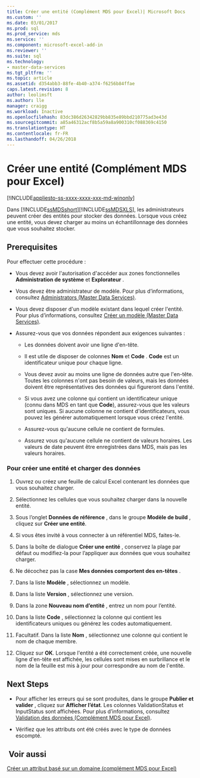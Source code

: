 ```yaml
---
title: Créer une entité (Complément MDS pour Excel)| Microsoft Docs
ms.custom: ''
ms.date: 03/01/2017
ms.prod: sql
ms.prod_service: mds
ms.service: ''
ms.component: microsoft-excel-add-in
ms.reviewer: ''
ms.suite: sql
ms.technology:
- master-data-services
ms.tgt_pltfrm: ''
ms.topic: article
ms.assetid: d354abb3-88fe-4b40-a374-f6256b84ffae
caps.latest.revision: 8
author: leolimsft
ms.author: lle
manager: craigg
ms.workload: Inactive
ms.openlocfilehash: 83dc386d26342829bb835e89bbd210775ad3e43d
ms.sourcegitcommit: a85a46312acf8b5a59a8a900310cf088369c4150
ms.translationtype: HT
ms.contentlocale: fr-FR
ms.lasthandoff: 04/26/2018
---
```

# <a name="create-an-entity-mds-add-in-for-excel"></a>Créer une entité (Complément MDS pour Excel)

[!INCLUDE[appliesto-ss-xxxx-xxxx-xxx-md-winonly](../../includes/appliesto-ss-xxxx-xxxx-xxx-md-winonly.md)]

  Dans [!INCLUDE[ssMDSshort](../../includes/ssmdsshort-md.md)][!INCLUDE[ssMDSXLS](../../includes/ssmdsxls-md.md)], les administrateurs peuvent créer des entités pour stocker des données. Lorsque vous créez une entité, vous devez charger au moins un échantillonnage des données que vous souhaitez stocker.  
  
## <a name="prerequisites"></a>Prerequisites  
 Pour effectuer cette procédure :  
  
-   Vous devez avoir l'autorisation d'accéder aux zones fonctionnelles **Administration de système** et **Explorateur** .  
  
-   Vous devez être administrateur de modèle. Pour plus d’informations, consultez [Administrators &#40;Master Data Services&#41;](../../master-data-services/administrators-master-data-services.md).  
  
-   Vous devez disposer d'un modèle existant dans lequel créer l'entité. Pour plus d’informations, consultez [Créer un modèle &#40;Master Data Services&#41;](../../master-data-services/create-a-model-master-data-services.md).  
  
-   Assurez-vous que vos données répondent aux exigences suivantes :  
  
    -   Les données doivent avoir une ligne d'en-tête.  
  
    -   Il est utile de disposer de colonnes **Nom** et **Code** . **Code** est un identificateur unique pour chaque ligne.  
  
    -   Vous devez avoir au moins une ligne de données autre que l'en-tête. Toutes les colonnes n'ont pas besoin de valeurs, mais les données doivent être représentatives des données qui figureront dans l'entité.  
  
    -   Si vous avez une colonne qui contient un identificateur unique (connu dans MDS en tant que **Code**), assurez-vous que les valeurs sont uniques. Si aucune colonne ne contient d'identificateurs, vous pouvez les générer automatiquement lorsque vous créez l'entité.  
  
    -   Assurez-vous qu'aucune cellule ne contient de formules.  
  
    -   Assurez vous qu'aucune cellule ne contient de valeurs horaires. Les valeurs de date peuvent être enregistrées dans MDS, mais pas les valeurs horaires.  
  
### <a name="to-create-an-entity-and-load-data"></a>Pour créer une entité et charger des données  
  
1.  Ouvrez ou créez une feuille de calcul Excel contenant les données que vous souhaitez charger.  
  
2.  Sélectionnez les cellules que vous souhaitez charger dans la nouvelle entité.  
  
3.  Sous l’onglet **Données de référence** , dans le groupe **Modèle de build** , cliquez sur **Créer une entité**.  
  
4.  Si vous êtes invité à vous connecter à un référentiel MDS, faites-le.  
  
5.  Dans la boîte de dialogue **Créer une entité** , conservez la plage par défaut ou modifiez-la pour l’appliquer aux données que vous souhaitez charger.  
  
6.  Ne décochez pas la case **Mes données comportent des en-têtes** .  
  
7.  Dans la liste **Modèle** , sélectionnez un modèle.  
  
8.  Dans la liste **Version** , sélectionnez une version.  
  
9. Dans la zone **Nouveau nom d’entité** , entrez un nom pour l’entité.  
  
10. Dans la liste **Code** , sélectionnez la colonne qui contient les identificateurs uniques ou générez les codes automatiquement.  
  
11. Facultatif. Dans la liste **Nom** , sélectionnez une colonne qui contient le nom de chaque membre.  
  
12. Cliquez sur **OK**. Lorsque l'entité a été correctement créée, une nouvelle ligne d'en-tête est affichée, les cellules sont mises en surbrillance et le nom de la feuille est mis à jour pour correspondre au nom de l'entité.  
  
## <a name="next-steps"></a>Next Steps  
  
-   Pour afficher les erreurs qui se sont produites, dans le groupe **Publier et valider** , cliquez sur **Afficher l’état**. Les colonnes ValidationStatus et InputStatus sont affichées. Pour plus d’informations, consultez [Validation des données &#40;Complément MDS pour Excel&#41;](../../master-data-services/microsoft-excel-add-in/validating-data-mds-add-in-for-excel.md).  
  
-   Vérifiez que les attributs ont été créés avec le type de données escompté.  
  
## <a name="see-also"></a> Voir aussi  
 [Créer un attribut basé sur un domaine &#40;complément MDS pour Excel&#41;](../../master-data-services/microsoft-excel-add-in/create-a-domain-based-attribute-mds-add-in-for-excel.md)  
  
  
